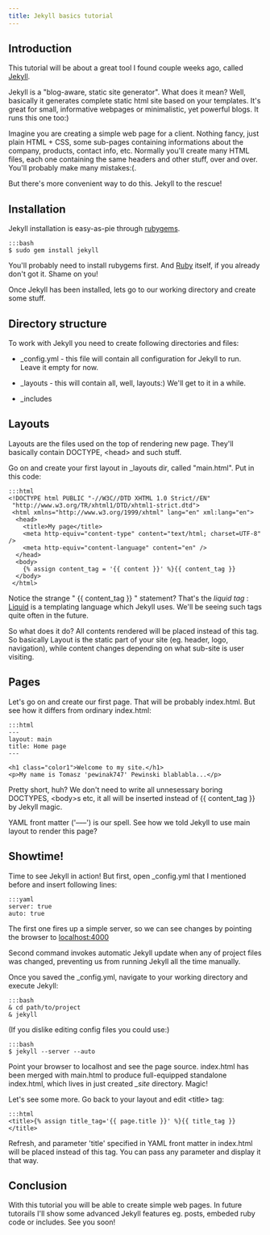 ```yaml
---
title: Jekyll basics tutorial
---
```

## Introduction

This tutorial will be about a great tool I found couple weeks ago, called [Jekyll][1].

Jekyll is a "blog-aware, static site generator". What does it mean? Well, basically it generates complete static html site based on your templates. It's great for small, informative webpages or minimalistic, yet powerful blogs. It runs this one too:)

Imagine you are creating a simple web page for a client. Nothing fancy, just plain HTML + CSS, some sub-pages containing informations about the company, products, contact info, etc. Normally you'll create many HTML files, each one containing the same headers and other stuff, over and over. You'll probably make many mistakes:(.

But there's more convenient way to do this. Jekyll to the rescue!

## Installation

Jekyll installation is easy-as-pie through [rubygems][2].

    :::bash
    $ sudo gem install jekyll

You'll probably need to install rubygems first. And [Ruby][3] itself, if you already don't got it. Shame on you!

Once Jekyll has been installed, lets go to our working directory and create some stuff.

## Directory structure

To work with Jekyll you need to create following directories and files:

* &#95;config.yml - this file will contain all configuration for Jekyll to run. Leave it empty for now.

* &#95;layouts - this will contain all, well, layouts:) We'll get to it in a while.

* &#95;includes

## Layouts

Layouts are the files used on the top of rendering new page. They'll basically contain DOCTYPE, &lt;head&gt; and such stuff.

Go on and create your first layout in &#95;layouts dir, called "main.html". Put in this code:

    :::html
    <!DOCTYPE html PUBLIC "-//W3C//DTD XHTML 1.0 Strict//EN"
     "http://www.w3.org/TR/xhtml1/DTD/xhtml1-strict.dtd">
     <html xmlns="http://www.w3.org/1999/xhtml" lang="en" xml:lang="en">
      <head>
        <title>My page</title>
        <meta http-equiv="content-type" content="text/html; charset=UTF-8" />
        <meta http-equiv="content-language" content="en" />
      </head>
      <body>
        {% assign content_tag = '{{ content }}' %}{{ content_tag }}
      </body>
     </html>

Notice the strange " {{ content_tag }} " statement? That's the _liquid tag_ : [Liquid][4] is a templating language which Jekyll uses. We'll be seeing such tags quite often in the future.

So what does it do? All contents rendered will be placed instead of this tag. So basically Layout is the static part of your site (eg. header, logo, navigation), while content changes depending on what sub-site is user visiting.

## Pages

Let's go on and create our first page. That will be probably index.html. But see how it differs from ordinary index.html:

    :::html
    ---
    layout: main
    title: Home page
    ---
    
    <h1 class="color1">Welcome to my site.</h1>
    <p>My name is Tomasz 'pewinak747' Pewinski blablabla...</p>

Pretty short, huh? We don't need to write all unnesessary boring DOCTYPES, &lt;body&gt;s etc, it all will be inserted instead of {{ content_tag }} by Jekyll magic.

YAML front matter ('&ndash;&ndash;&ndash;') is our spell. See how we told Jekyll to use main layout to render this page?

## Showtime!

Time to see Jekyll in action! But first, open &#95;config.yml that I mentioned before and insert following lines:

    :::yaml
    server: true
    auto: true

The first one fires up a simple server, so we can see changes by pointing the browser to [localhost:4000](http://localhost:4000)

Second command invokes automatic Jekyll update when any of project files was changed, preventing us from running Jekyll all the time manually.

Once you saved the &#95;config.yml, navigate to your working directory and execute Jekyll:

    :::bash
    & cd path/to/project
    & jekyll

(If you dislike editing config files you could use:)

    :::bash
    $ jekyll --server --auto

Point your browser to localhost and see the page source. index.html has been merged with main.html to produce full-equipped standalone index.html, which lives in just created *&#95;site* directory. Magic!

Let's see some more. Go back to your layout and edit &lt;title&gt; tag:

    :::html
    <title>{% assign title_tag='{{ page.title }}' %}{{ title_tag }}</title>

Refresh, and parameter 'title' specified in YAML front matter in index.html will be placed instead of this tag. You can pass any parameter and display it that way.

## Conclusion

With this tutorial you will be able to create simple web pages. In future tutorails I'll show some advanced Jekyll features eg. posts, embeded ruby code or includes. See you soon!

[1]: http://wiki.github.com/mojombo/jekyll
[2]: http://rubyforge.org/frs/?group_id=126
[3]: http://ruby-lang.org
[4]: http://www.liquidmarkup.org/
